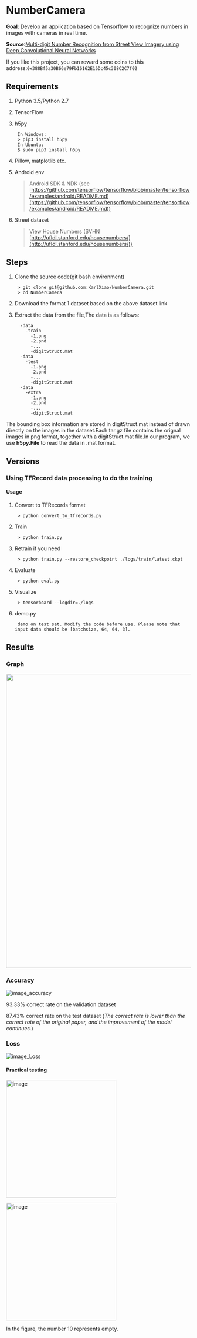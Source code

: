# NumberCamera #
**Goal**: Develop an application based on Tensorflow to recognize numbers in images with cameras in real time.

**Source**:[Multi-digit Number Recognition from Street View Imagery using Deep Convolutional Neural Networks](https://arxiv.org/pdf/1312.6082.pdf)

If you like this project, you can reward some coins to this address:``0x388Bf5a30B66e79Fb16162E16Dc45c308C2C7f02``

## Requirements ##
1. Python 3.5/Python 2.7
2. TensorFlow
3. h5py

        In Windows:
        > pip3 install h5py
        In Ubuntu:
		$ sudo pip3 install h5py

4. Pillow, matplotlib etc.
5. Android env

    >Android SDK & NDK (see [https://github.com/tensorflow/tensorflow/blob/master/tensorflow/examples/android/README.md](https://github.com/tensorflow/tensorflow/blob/master/tensorflow/examples/android/README.md))

6. Street dataset 

    >View House Numbers (SVHN [http://ufldl.stanford.edu/housenumbers/](http://ufldl.stanford.edu/housenumbers/))
## Steps ##
1. Clone the source code(git bash environment)

        > git clone git@github.com:KarlXiao/NumberCamera.git
        > cd NumberCamera
2. Download the format 1 dataset based on the above dataset link
3. Extract the data from the file,The data is as follows:

         -data
           -train
			 -1.png
			 -2.pnd
			 -...
			 -digitStruct.mat
		 -data
           -test
			 -1.png
			 -2.pnd
			 -...
			 -digitStruct.mat
		 -data
           -extra
			 -1.png
			 -2.pnd
			 -...
			 -digitStruct.mat
The bounding box information are stored in digitStruct.mat instead of drawn directly on the images in the dataset.Each tar.gz file contains the orignal images in png format, together with a digitStruct.mat file.In our program, we use **h5py.File** to read the data in .mat format.
## Versions ##
### Using TFRecord data processing to do the training ###
#### Usage ####
1. Convert to TFRecords format

        > python convert_to_tfrecords.py
2. Train

		> python train.py 
3. Retrain if you need

		> python train.py --restore_checkpoint ./logs/train/latest.ckpt
4. Evaluate

		> python eval.py
5. Visualize

		> tensorboard --logdir=./logs		
6. demo.py

		demo on test set. Modify the code before use. Please note that input data should be [batchsize, 64, 64, 3].
## Results ##
### Graph ###
<img src="./images/graph.png" width=800 height=800></img>
### Accuracy ###
![image_accuracy](./images/accuracy.png)

93.33% correct rate on the validation dataset

87.43% correct rate on the test dataset (*The correct rate is lower than the correct rate of the original paper, and the improvement of the model continues.*)

### Loss ###
![image_Loss](./images/loss.png)

#### Practical testing ####
<img src="./images/58.png" width=300 height=320 alt="image"></img>

<img src="./images/8888.png" width=300 height=320 alt="image"></img>

In the figure, the number 10 represents empty.

